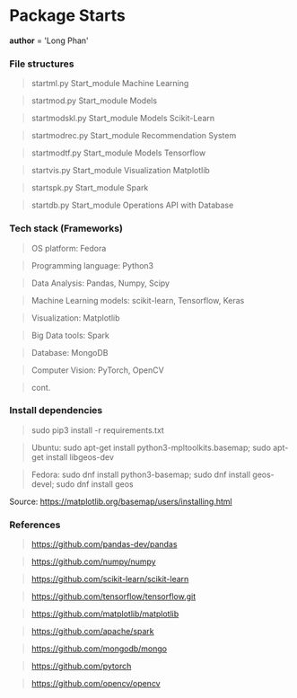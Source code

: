 # Package Starts 

__author__ = 'Long Phan'

### File structures 
> startml.py Start_module Machine Learning

> startmod.py Start_module Models

> startmodskl.py Start_module Models Scikit-Learn

> startmodrec.py Start_module Recommendation System

> startmodtf.py Start_module Models Tensorflow

> startvis.py Start_module Visualization Matplotlib

> startspk.py Start_module Spark

> startdb.py Start_module Operations API with Database

### Tech stack (Frameworks)
> OS platform: Fedora

> Programming language: Python3

> Data Analysis: Pandas, Numpy, Scipy

> Machine Learning models: scikit-learn, Tensorflow, Keras

> Visualization: Matplotlib 

> Big Data tools: Spark

> Database: MongoDB

> Computer Vision: PyTorch, OpenCV

> cont.

### Install dependencies
> sudo pip3 install -r requirements.txt

> Ubuntu: sudo apt-get install python3-mpltoolkits.basemap; sudo apt-get install libgeos-dev

> Fedora: sudo dnf install python3-basemap; sudo dnf install geos-devel; sudo dnf install geos

Source: 
	https://matplotlib.org/basemap/users/installing.html


### References
> https://github.com/pandas-dev/pandas

> https://github.com/numpy/numpy

> https://github.com/scikit-learn/scikit-learn

> https://github.com/tensorflow/tensorflow.git

> https://github.com/matplotlib/matplotlib

> https://github.com/apache/spark

> https://github.com/mongodb/mongo

> https://github.com/pytorch

> https://github.com/opencv/opencv

